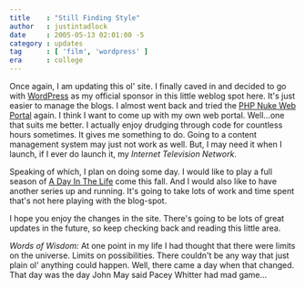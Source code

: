 ```yaml
---
title    : "Still Finding Style"
author   : justintadlock
date     : 2005-05-13 02:01:00 -5
category : updates
tag      : [ 'film', 'wordpress' ]
era      : college
---
```


Once again, I am updating this ol' site.  I finally caved in and decided to go with <a href="http://www.wordpress.org" title="WordPress"> WordPress</a> as my official sponsor in this little weblog spot here.  It's just easier to manage the blogs.  I almost went back and tried the <a href="http://www.phpnuke.org" title="PHP Nuke"> PHP Nuke Web Portal</a> again.  I think I want to come up with my own web portal.  Well...one that suits me better.  I actually enjoy drudging through code for countless hours sometimes.  It gives me something to do.  Going to a content management system may just not work as well.  But, I may need it when I launch, if I ever do launch it, my <em> Internet Television Network</em>.

Speaking of which, I plan on doing some day.  I would like to play a full season of <a href="/projects/films/a-day-in-the-life" title="A Day In The Life"> A Day In The Life</a> come this fall.  And I would also like to have another series up and running.  It's going to take lots of work and time spent that's not here playing with the blog-spot.

I hope you enjoy the changes in the site.  There's going to be lots of great updates in the future, so keep checking back and reading this little area.

<em>Words of Wisdom:</em> At one point in my life I had thought that there were limits on the universe.  Limits on possibilities.  There couldn't be any way that just plain ol' anything could happen.  Well, there came a day when that changed.  That day was the day John May said Pacey Whitter had mad game...
